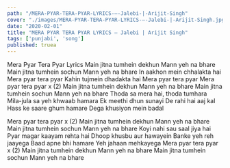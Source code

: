 ```yaml
---
path: "/MERA-PYAR-TERA-PYAR-LYRICS-–-Jalebi-|-Arijit-Singh"
cover: "./images/MERA-PYAR-TERA-PYAR-LYRICS-–-Jalebi-|-Arijit-Singh.jpg"
date: "2020-02-01"
title: "MERA PYAR TERA PYAR LYRICS – Jalebi | Arijit Singh"
tags: ['punjabi', 'song']
published: truea
---
```


Mera Pyar Tera Pyar Lyrics
Main jitna tumhein dekhun
Mann yeh na bhare
Main jitna tumhein sochun
Mann yeh na bhare
In aakhon mein chhalakta hai
Mera pyar tera pyar
Kahin tujmein dhadakta hai
Mera pyar tera pyar
Mera pyar tera pyar x (2)
Main jitna tumhein dekhun
Mann yeh na bhare
Main jitna tumhein sochun
Mann yeh na bhare
Thoda sa mera hai, thoda tumhara
Mila-jula sa yeh khwaab hamara
Ek meethi dhun sunayi
De rahi hai aaj kal
Hass ke saare ghum hamare
Dega khusiyon mein badal






Mera pyar tera pyar x (2)
Main jitna tumhein dekhun
Mann yeh na bhare
Main jitna tumhein sochun
Mann yeh na bhare
Koyi nahi sau saal jiya hai
Pyar magar kaayam rehta hai
Dhoop khusbu aur hawayein
Banke yeh reh jaayega
Baad apne bhi hamare
Yeh jahaan mehkayega
Mera pyar tera pyar x (2)
Main jitna tumhein dekhun
Mann yeh na bhare
Main jitna tumhein sochun
Mann yeh na bhare
